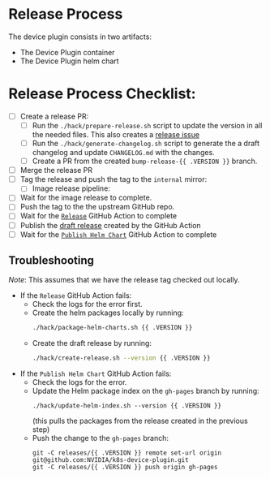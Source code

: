 # Release Process

The device plugin consists in two artifacts:
- The Device Plugin container
- The Device Plugin helm chart

# Release Process Checklist:
- [ ] Create a release PR:
    - [ ] Run the `./hack/prepare-release.sh` script to update the version in all the needed files. This also creates a [release issue](https://github.com/NVIDIA/cloud-native-team/issues?q=is%3Aissue+is%3Aopen+label%3Arelease)
    - [ ] Run the `./hack/generate-changelog.sh` script to generate the a draft changelog and update `CHANGELOG.md` with the changes.
    - [ ] Create a PR from the created `bump-release-{{ .VERSION }}` branch.
- [ ] Merge the release PR
- [ ] Tag the release and push the tag to the `internal` mirror:
    - [ ] Image release pipeline:
- [ ] Wait for the image release to complete.
- [ ] Push the tag to the the upstream GitHub repo.
- [ ] Wait for the [`Release`](https://github.com/NVIDIA/k8s-device-plugin/actions/workflows/release.yaml) GitHub Action to complete
- [ ] Publish the [draft release](https://github.com/NVIDIA/k8s-device-plugin/releases) created by the GitHub Action
- [ ] Wait for the [`Publish Helm Chart`](https://github.com/NVIDIA/k8s-device-plugin/actions/workflows/helm.yaml) GitHub Action to complete

## Troubleshooting

*Note*: This assumes that we have the release tag checked out locally.

- If the `Release` GitHub Action fails:
    - Check the logs for the error first.
    - Create the helm packages locally by running:
      ```bash
      ./hack/package-helm-charts.sh {{ .VERSION }}
      ```
    - Create the draft release by running:
      ```bash
      ./hack/create-release.sh --version {{ .VERSION }}
      ```
- If the `Publish Helm Chart` GitHub Action fails:
    - Check the logs for the error.
    - Update the Helm package index on the `gh-pages` branch by running:
      ```
      ./hack/update-helm-index.sh --version {{ .VERSION }}
      ```
      (this pulls the packages from the release created in the previous step)
    - Push the change to the `gh-pages` branch:
      ```
      git -C releases/{{ .VERSION }} remote set-url origin git@github.com:NVIDIA/k8s-device-plugin.git
      git -C releases/{{ .VERSION }} push origin gh-pages
      ```
